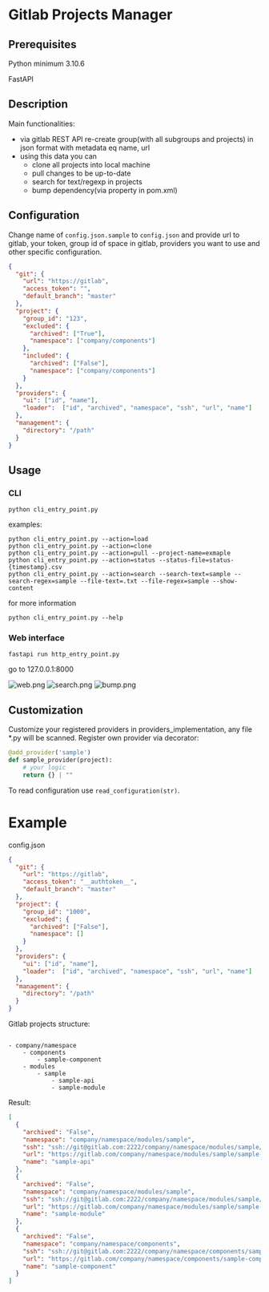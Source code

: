 # Gitlab Projects Manager

## Prerequisites

Python minimum 3.10.6 

FastAPI

## Description

Main functionalities:
- via gitlab REST API re-create group(with all subgroups and projects) in json format with metadata eq name, url
- using this data you can
  - clone all projects into local machine
  - pull changes to be up-to-date
  - search for text/regexp in projects
  - bump dependency(via property in pom.xml)


## Configuration

Change name of `config.json.sample` to `config.json` and provide url to gitlab, your token, group id of space in gitlab,
providers you want to use and other specific configuration.

```json
{
  "git": {
    "url": "https://gitlab",
    "access_token": "",
    "default_branch": "master"
  },
  "project": {
    "group_id": "123",
    "excluded": {
      "archived": ["True"],
      "namespace": ["company/components"]
    },
    "included": {
      "archived": ["False"],
      "namespace": ["company/components"]
    }
  },
  "providers": {
    "ui": ["id", "name"],
    "loader":  ["id", "archived", "namespace", "ssh", "url", "name"]
  },
  "management": {
    "directory": "/path"
  }
}
```

## Usage

### CLI

```shell
python cli_entry_point.py
```
examples:
```shell
python cli_entry_point.py --action=load
python cli_entry_point.py --action=clone
python cli_entry_point.py --action=pull --project-name=exmaple
python cli_entry_point.py --action=status --status-file=status-{timestamp}.csv
python cli_entry_point.py --action=search --search-text=sample --search-regex=sample --file-text=.txt --file-regex=sample --show-content
```

for more information
```shell
python cli_entry_point.py --help
```

### Web interface

```shell
fastapi run http_entry_point.py
```

go to 127.0.0.1:8000 

![web.png](docs/web.png)
![search.png](docs/search.png)
![bump.png](docs/bump.png)

## Customization

Customize your registered providers in providers_implementation, any file *.py will be scanned.
Register own provider via decorator:

```python
@add_provider('sample')
def sample_provider(project):
    # your logic
    return {} | ""
```

To read configuration use `read_configuration(str)`.

# Example

config.json

```json
{
  "git": {
    "url": "https://gitlab",
    "access_token": "__authtoken__",
    "default_branch": "master"
  },
  "project": {
    "group_id": "1000",
    "excluded": {
      "archived": ["False"],
      "namespace": []
    }
  },
  "providers": {
    "ui": ["id", "name"],
    "loader":  ["id", "archived", "namespace", "ssh", "url", "name"]
  },
  "management": {
    "directory": "/path"
  }
}
```

Gitlab projects structure:

```text

- company/namespace
    - components
        - sample-component
    - modules
        - sample
            - sample-api
            - sample-module
```

Result:

```json
[
  {
    "archived": "False",
    "namespace": "company/namespace/modules/sample",
    "ssh": "ssh://git@gitlab.com:2222/company/namespace/modules/sample/sample-api.git",
    "url": "https://gitlab.com/company/namespace/modules/sample/sample-api",
    "name": "sample-api"
  },
  {
    "archived": "False",
    "namespace": "company/namespace/modules/sample",
    "ssh": "ssh://git@gitlab.com:2222/company/namespace/modules/sample/sample-module.git",
    "url": "https://gitlab.com/company/namespace/modules/sample/sample-module",
    "name": "sample-module"
  },
  {
    "archived": "False",
    "namespace": "company/namespace/components",
    "ssh": "ssh://git@gitlab.com:2222/company/namespace/components/sample-component.git",
    "url": "https://gitlab.com/company/namespace/components/sample-component",
    "name": "sample-component"
  }
]
```